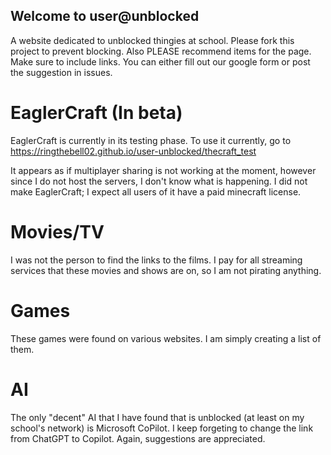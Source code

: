 ## Welcome to user@unblocked
A website dedicated to unblocked thingies at school.
Please fork this project to prevent blocking.
Also PLEASE recommend items for the page. Make sure to include links. You can either fill out our google form or post the suggestion in issues.
# EaglerCraft (In beta)
EaglerCraft is currently in its testing phase. To use it currently, go to https://ringthebell02.github.io/user-unblocked/thecraft_test

It appears as if multiplayer sharing is not working at the moment, however since I do not host the servers, I don't know what is happening.
I did not make EaglerCraft; I expect all users of it have a paid minecraft license.
# Movies/TV
I was not the person to find the links to the films. I pay for all streaming services that these movies and shows are on, so I am not pirating anything.
# Games
These games were found on various websites. I am simply creating a list of them.
# AI
The only "decent" AI that I have found that is unblocked (at least on my school's network) is Microsoft CoPilot. I keep forgeting to change the link from ChatGPT to Copilot. Again, suggestions are appreciated.
